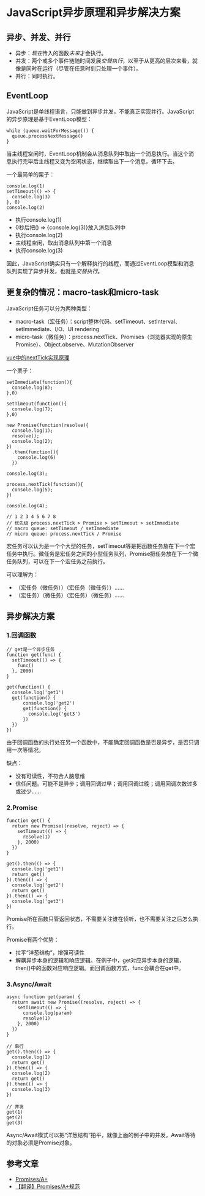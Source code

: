 # JavaScript异步原理和异步解决方案

## 异步、并发、并行

* 异步：*现在*传入的函数*未来*才会执行。
* 并发：两个或多个事件链随时间发展*交替执行*，以至于从更高的层次来看，就像是同时在运行（尽管在任意时刻只处理一个事件）。
* 并行：同时执行。

## EventLoop

JavaScript是单线程语言，只能做到异步并发，不能真正实现并行。JavaScript的异步原理是基于EventLoop模型：

    while (queue.waitForMessage()) {
      queue.processNextMessage()
    }
    
当主线程空闲时，EventLoop机制会从消息队列中取出一个消息执行。当这个消息执行完毕后主线程又变为空闲状态，继续取出下一个消息，循环下去。

一个最简单的栗子：

    console.log(1)
    setTimeout(() => {
      console.log(3)
    }, 0)
    console.log(2)

* 执行console.log(1)
* 0秒后把() => {console.log(3)}放入消息队列中
* 执行console.log(2)
* 主线程空闲，取出消息队列中第一个消息
* 执行console.log(3)

因此，JavaScript确实只有一个解释执行的线程，而通过EventLoop模型和消息队列实现了异步并发，也就是*交替执行*。

## 更复杂的情况：macro-task和micro-task

JavaScript任务可以分为两种类型：

* macro-task（宏任务）：script整体代码、setTimeout、setInterval、setImmediate、I/O、UI rendering
* micro-task（微任务）：process.nextTick、Promises（浏览器实现的原生Promise）、Object.observe、MutationObserver

[vue中的nextTick实现原理](https://github.com/freedomcly/awesome-vue-source/blob/master/docs/nextTick.md)

一个栗子：

    setImmediate(function(){
      console.log(8);
    },0)

    setTimeout(function(){
      console.log(7);
    },0)

    new Promise(function(resolve){
      console.log(1);
      resolve();
      console.log(2);
    })
      .then(function(){
        console.log(6)
      })

    console.log(3);

    process.nextTick(function(){
      console.log(5);
    })

    console.log(4);
    
    // 1 2 3 4 5 6 7 8
    // 优先级 process.nextTick > Promise > setTimeout > setImmediate
    // macro queue: setTimeout / setImmediate
    // micro queue: process.nextTick / Promise

宏任务可以认为是一个个大型的任务，setTimeout等是把函数任务放在下一个宏任务中执行。微任务是宏任务之间的小型任务队列，Promise把任务放在下一个微任务队列，可以在下一个宏任务之前执行。

可以理解为：
* （宏任务（微任务））（宏任务（微任务））……
* （宏任务）（微任务）（宏任务）（微任务）……

## 异步解决方案

### 1.回调函数

    // get是一个异步任务
    function get(func) {
      setTimeout(() => {
        func()
      }, 2000)
    }

    get(function() {
      console.log('get1')
      get(function() {
          console.log('get2')
          get(function() {
            console.log('get3')
          })
      })
    })

由于回调函数的执行处在另一个函数中，不能确定回调函数是否是异步，是否只调用一次等情况。

缺点：

* 没有可读性，不符合人脑思维
* 信任问题。可能不是异步；调用回调过早；调用回调过晚；调用回调次数过多或过少……
        
### 2.Promise

    function get() {
      return new Promise((resolve, reject) => {
        setTimeout(() => {
          resolve(1)
        }, 2000)
      })
    }

    get().then(() => {
      console.log('get1')
      return get()
    }).then(() => {
      console.log('get2')
      return get()
    }).then(() => {
      console.log('get3')
    })
    
Promise所在函数只管返回状态，不需要关注谁在侦听，也不需要关注之后怎么执行。

Promise有两个优势：
* 拉平“洋葱结构”，增强可读性
* 解耦异步本身的逻辑和响应逻辑。在例子中，get对应异步本身的逻辑，then()中的函数对应响应逻辑。而回调函数方式，func会耦合在get中。

### 3.Async/Await

    async function get(param) {
      return await new Promise((resolve, reject) => {
        setTimeout(() => {
          console.log(param)
          resolve(1)
        }, 2000)
      })
    }

    // 串行
    get().then(() => {
      console.log(1)
      return get()
    }).then(() => {
      console.log(2)
      return get()
    }).then(() => {
      console.log(3)
    })

    // 并发
    get(1)
    get(2)
    get(3)

Async/Await模式可以把“洋葱结构”拍平，就像上面的例子中的并发。Await等待的对象必须是Promise对象。

## 参考文章

* [Promises/A+](https://promisesaplus.com/)
* [【翻译】Promises/A+规范](http://www.ituring.com.cn/article/66566)